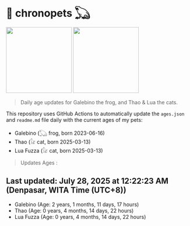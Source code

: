 # 🐾 chronopets 𓆏
<img src="https://github.com/user-attachments/assets/802b3632-7c4b-4232-a3a0-8b1d8fa6f04d" widht=180 height=180 >
<img src="https://github.com/user-attachments/assets/16687005-7ebb-4607-be57-0c8e528fed06" widht=180 height=180 >

> Daily age updates for Galebino the frog, and Thao & Lua the cats.

This repository uses GitHub Actions to automatically update the `ages.json` and `readme.md` file daily with the current ages of my pets: <br>
- Galebino (𓆏 frog, born 2023-06-16)
- Thao (𓃠 cat, born 2025-03-13)
- Lua Fuzza (𓃠 cat, born 2025-03-13)

> Updates Ages :

## Last updated: July 28, 2025 at 12:22:23 AM (Denpasar, WITA Time (UTC+8))

- Galebino (Age: 2 years, 1 months, 11 days, 17 hours)
- Thao (Age: 0 years, 4 months, 14 days, 22 hours)
- Lua Fuzza (Age: 0 years, 4 months, 14 days, 22 hours)

